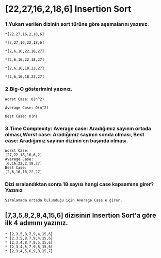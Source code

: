# [22,27,16,2,18,6] Insertion Sort
### 1.Yukarı verilen dizinin sort türüne göre aşamalarını yazınız.

```
*[22,27,16,2,18,6]

*[2,27,16,22,18,6]

*[2,6,16,22,18,27]

*[2,6,16,22,18,27]

*[2,6,16,18,22,27]

*[2,6,16,18,22,27]
```

### 2.Big-O gösterimini yazınız.

```
Worst Case: O(n^2)

Average Case: O(n^2)

Best Case: O(n)
```

### 3.Time Complexity: Average case: Aradığımız sayının ortada olması,Worst case: Aradığımız sayının sonda olması, Best case: Aradığımız sayının dizinin en başında olması.

```
Worst Case:
[27,22,18,16,6,2]
Average Case:
[6,16,22,2,18,27]
Best Case:
[2,6,16,18,22,27]
```

### Dizi sıralandıktan sonra 18 sayısı hangi case kapsamına girer? Yazınız

```
Sıralamada ortada bulunduğu için Average Case e girer.
```

## [7,3,5,8,2,9,4,15,6] dizisinin Insertion Sort'a göre ilk 4 adımını yazınız.
```
* [2,3,5,8,7,9,4,15,6]
* [2,3,5,8,7,9,4,15,6]
* [2,3,4,8,7,9,5,15,6]
* [2,3,4,5,7,9,8,15,6]
* [2,3,4,5,6,9,8,15,7]
```
